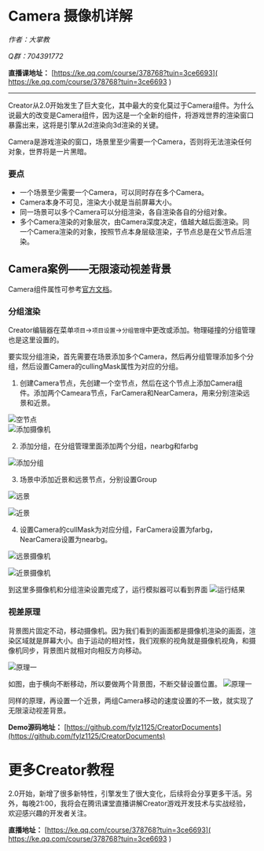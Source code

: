 # Camera 摄像机详解 
*作者：大掌教*

*Q群：704391772*

**直播课地址：** [https://ke.qq.com/course/378768?tuin=3ce6693]( https://ke.qq.com/course/378768?tuin=3ce6693 )

---

Creator从2.0开始发生了巨大变化，其中最大的变化莫过于Camera组件。为什么说最大的改变是Camera组件，因为这是一个全新的组件，将游戏世界的渲染窗口暴露出来，这将是引擎从2d渲染向3d渲染的关键。

Camera是游戏渲染的窗口，场景里至少需要一个Camera，否则将无法渲染任何对象，世界将是一片黑暗。

### 要点
- 一个场景至少需要一个Camera，可以同时存在多个Camera。
- Camera本身不可见，渲染大小就是当前屏幕大小。
- 同一场景可以多个Camera可以分组渲染，各自渲染各自的分组对象。
- 多个Camera渲染的对象层次，由Camera深度决定，值越大越后面渲染。同一个Camera渲染的对象，按照节点本身层级渲染，子节点总是在父节点后渲染。

## Camera案例——无限滚动视差背景
Camera组件属性可参考[官方文档](https://docs.cocos.com/creator/manual/zh/render/camera.html#摄像机属性)。

### 分组渲染

Creator编辑器在菜单`项目`->`项目设置`->`分组管理`中更改或添加。物理碰撞的分组管理也是这里设置的。

要实现分组渲染，首先需要在场景添加多个Camera，然后再分组管理添加多个分组，然后设置Camera的cullingMask属性为对应的分组。

1. 创建Camera节点，先创建一个空节点，然后在这个节点上添加Camera组件。添加两个Cameara节点，FarCamera和NearCamera，用来分别渲染远景和近景。

![空节点](camerashots/node.png)<br>
![添加摄像机](camerashots/addcamera.png)

2. 添加分组，在分组管理里面添加两个分组，nearbg和farbg

![添加分组](camerashots/addgroup.png)

3. 场景中添加近景和远景节点，分别设置Group

![远景](camerashots/fargroup.png)

![近景](camerashots/neargroup.png)

4. 设置Camera的cullMask为对应分组，FarCamera设置为farbg，NearCamera设置为nearbg。

![远景摄像机](camerashots/farcamera.png)

![近景摄像机](camerashots/nearcamera.png)

到这里多摄像机和分组渲染设置完成了，运行模拟器可以看到界面
![运行结果](camerashots/step1.png)

### 视差原理
背景图片固定不动，移动摄像机。因为我们看到的画面都是摄像机渲染的画面，渲染区域就是屏幕大小。由于运动的相对性，我们观察的视角就是摄像机视角，和摄像机同步，背景图片就相对向相反方向移动。

![原理一](camerashots/crude.png)

如图，由于横向不断移动，所以要做两个背景图，不断交替设置位置。
![原理一](camerashots/crude2.png)

同样的原理，再设置一个近景，两组Camera移动的速度设置的不一致，就实现了无限滚动视差背景。

**Demo源码地址：** [https://github.com/fylz1125/CreatorDocuments](https://github.com/fylz1125/CreatorDocuments)

# 更多Creator教程
2.0开始，新增了很多新特性，引擎发生了很大变化，后续将会分享更多干活。另外，每晚21:00，我将会在腾讯课堂直播讲解Creator游戏开发技术与实战经验，欢迎感兴趣的开发者关注。

**直播地址：** [https://ke.qq.com/course/378768?tuin=3ce6693]( https://ke.qq.com/course/378768?tuin=3ce6693 )